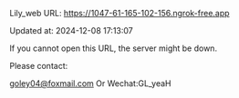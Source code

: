 Lily_web URL: https://1047-61-165-102-156.ngrok-free.app

Updated at: 2024-12-08 17:13:07

If you cannot open this URL, the server might be down.

Please contact: 

goley04@foxmail.com Or Wechat:GL_yeaH